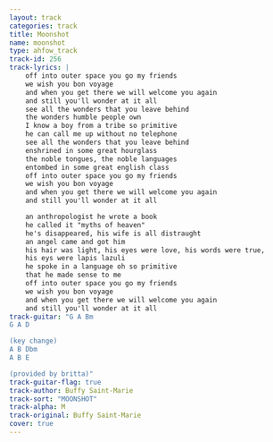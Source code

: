 ```yaml
---
layout: track
categories: track
title: Moonshot
name: moonshot
type: ahfow_track
track-id: 256
track-lyrics: |
    off into outer space you go my friends
    we wish you bon voyage
    and when you get there we will welcome you again
    and still you'll wonder at it all
    see all the wonders that you leave behind
    the wonders humble people own
    I know a boy from a tribe so primitive
    he can call me up without no telephone
    see all the wonders that you leave behind
    enshrined in some great hourglass
    the noble tongues, the noble languages
    entombed in some great english class
    off into outer space you go my friends
    we wish you bon voyage
    and when you get there we will welcome you again
    and still you'll wonder at it all

    an anthropologist he wrote a book
    he called it "myths of heaven"
    he's disappeared, his wife is all distraught
    an angel came and got him
    his hair was light, his eyes were love, his words were true,
    his eys were lapis lazuli
    he spoke in a language oh so primitive
    that he made sense to me
    off into outer space you go my friends
    we wish you bon voyage
    and when you get there we will welcome you again
    and still you'll wonder at it all
track-guitar: "G A Bm
G A D

(key change)
A B Dbm
A B E 

(provided by britta)"
track-guitar-flag: true
track-author: Buffy Saint-Marie
track-sort: "MOONSHOT"
track-alpha: M
track-original: Buffy Saint-Marie
cover: true
---
```

